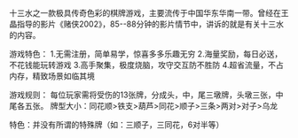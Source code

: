 十三水之一款极具传奇色彩的棋牌游戏，主要流传于中国华东华南一带。曾经在王晶指导的影片《赌侠2002》，85--88分钟的影片情节中，讲诉的就是有关十三水的内容。

游戏特色：
1.无需注册，简单易学，惊喜多多乐趣无穷
2.海量奖励，每日必送，不花钱能玩转游戏
3.高手聚集，极度烧脑，攻守交互防不胜防
4.超省流量，不占内存，精致场景如临其境


游戏规则：
每位玩家需将受伤的13张牌，分成头，中，尾三墩牌，头墩三张，中尾各五张。
牌型大小：同花顺>铁支>葫芦>同花>顺子>三条>两对>对子>乌龙

特色：并没有所谓的特殊牌（如：三顺子，三同花，6对半等）
